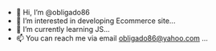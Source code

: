 - 👋 Hi, I’m @obligado86
- 👀 I’m interested in developing Ecommerce site...
- 🌱 I’m currently learning JS...
- 📫 You can reach me via email obligado86@yahoo.com ...

<!---
obligado86/obligado86 is a ✨ special ✨ repository because its `README.md` (this file) appears on your GitHub profile.
You can click the Preview link to take a look at your changes.
--->
